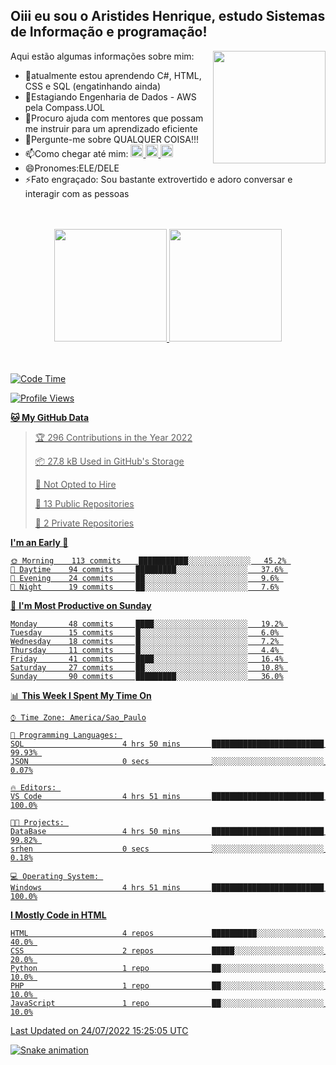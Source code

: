 ## Oiii eu sou o Aristides Henrique, estudo Sistemas de Informação e programação!

<div >
Aqui estão algumas informações sobre mim:<img align="right" height="180em" src="https://user-images.githubusercontent.com/97318481/177042589-45d62122-82a9-4a32-b3a7-87b322825b2f.png">
</div>

- 🌱atualmente estou aprendendo C#, HTML, CSS e SQL (engatinhando ainda)
- 👯Estagiando Engenharia de Dados - AWS pela Compass.UOL
- 🤔Procuro ajuda com mentores que possam me instruir para um aprendizado eficiente
- 💬Pergunte-me sobre QUALQUER COISA!!!
- 📫Como chegar até mim:
  <a href="https://www.instagram.com/aryhenry/" target="_blank">
  <img src="https://img.shields.io/badge/-Instagram-%23E4405F?style=for-the-badge&logo=instagram&logoColor=black" height="20px">
  </a>
  <a href="https://www.linkedin.com/in/aristides-henrique/" target="_blank">
  <img src="https://img.shields.io/badge/-LinkedIn-%230077B5?style=for-the-badge&logo=linkedin&logoColor=black" height="20px">
  </a> 
  <a href="mailto:arihenriqueuna@gmail.com">
  <img src="https://img.shields.io/badge/-Gmail-%23333?style=for-the-badge&logo=gmail&logoColor=white" height="20px">
  </a>
- 😄Pronomes:ELE/DELE
- ⚡Fato engraçado: Sou bastante extrovertido e adoro conversar e interagir com as pessoas
<br/>
<br/>
<div align="center">
  <a href="https://github.com/arihenrique">
  <img height="180em" src="https://github-readme-stats.vercel.app/api?username=arihenrique&show_icons=true&theme=dracula&include_all_commits=true&count_private=true"/>
  <img height="180em" src="https://github-readme-stats.vercel.app/api/top-langs/?username=arihenrique&layout=compact&langs_count=7&theme=dracula"/>
</div><br/><br/>

<!--START_SECTION:waka-->
![Code Time](http://img.shields.io/badge/Code%20Time-21%20hrs%2020%20mins-blue)

![Profile Views](http://img.shields.io/badge/Profile%20Views-1-blue)

**🐱 My GitHub Data** 

> 🏆 296 Contributions in the Year 2022
 > 
> 📦 27.8 kB Used in GitHub's Storage 
 > 
> 🚫 Not Opted to Hire
 > 
> 📜 13 Public Repositories 
 > 
> 🔑 2 Private Repositories  
 > 
**I'm an Early 🐤** 

```text
🌞 Morning    113 commits    ███████████░░░░░░░░░░░░░░   45.2% 
🌆 Daytime    94 commits     █████████░░░░░░░░░░░░░░░░   37.6% 
🌃 Evening    24 commits     ██░░░░░░░░░░░░░░░░░░░░░░░   9.6% 
🌙 Night      19 commits     ██░░░░░░░░░░░░░░░░░░░░░░░   7.6%

```
📅 **I'm Most Productive on Sunday** 

```text
Monday       48 commits     ████░░░░░░░░░░░░░░░░░░░░░   19.2% 
Tuesday      15 commits     █░░░░░░░░░░░░░░░░░░░░░░░░   6.0% 
Wednesday    18 commits     █░░░░░░░░░░░░░░░░░░░░░░░░   7.2% 
Thursday     11 commits     █░░░░░░░░░░░░░░░░░░░░░░░░   4.4% 
Friday       41 commits     ████░░░░░░░░░░░░░░░░░░░░░   16.4% 
Saturday     27 commits     ██░░░░░░░░░░░░░░░░░░░░░░░   10.8% 
Sunday       90 commits     █████████░░░░░░░░░░░░░░░░   36.0%

```


📊 **This Week I Spent My Time On** 

```text
⌚︎ Time Zone: America/Sao_Paulo

💬 Programming Languages: 
SQL                      4 hrs 50 mins       █████████████████████████   99.93% 
JSON                     0 secs              ░░░░░░░░░░░░░░░░░░░░░░░░░   0.07%

🔥 Editors: 
VS Code                  4 hrs 51 mins       █████████████████████████   100.0%

🐱‍💻 Projects: 
DataBase                 4 hrs 50 mins       █████████████████████████   99.82% 
srhen                    0 secs              ░░░░░░░░░░░░░░░░░░░░░░░░░   0.18%

💻 Operating System: 
Windows                  4 hrs 51 mins       █████████████████████████   100.0%

```

**I Mostly Code in HTML** 

```text
HTML                     4 repos             ██████████░░░░░░░░░░░░░░░   40.0% 
CSS                      2 repos             █████░░░░░░░░░░░░░░░░░░░░   20.0% 
Python                   1 repo              ██░░░░░░░░░░░░░░░░░░░░░░░   10.0% 
PHP                      1 repo              ██░░░░░░░░░░░░░░░░░░░░░░░   10.0% 
JavaScript               1 repo              ██░░░░░░░░░░░░░░░░░░░░░░░   10.0%

```



 Last Updated on 24/07/2022 15:25:05 UTC
<!--END_SECTION:waka-->

![Snake animation](https://github.com/arihenrique/arihenrique/blob/output/github-contribution-grid-snake.svg)

